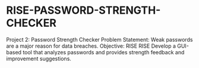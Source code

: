 # RISE-PASSWORD-STRENGTH-CHECKER
 Project 2: Password Strength Checker  Problem Statement:  Weak passwords are a major reason for data breaches.  Objective:  RISE  RISE  Develop a GUI-based tool that analyzes passwords and provides  strength feedback and improvement suggestions.
